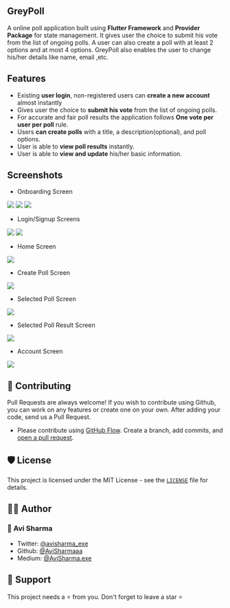 ## GreyPoll

A online poll application built using **Flutter Framework** and **Provider Package** for state management. It gives user the choice to submit his vote from the list of ongoing polls. A user can also create a poll with at least 2 options and at most 4 options. GreyPoll also enables the user to change his/her details like name, email ,etc.

## Features

- Existing **user login**, non-registered users can **create a new account** almost instantly
- Gives user the choice to **submit his vote** from the list of ongoing polls.
- For accurate and fair poll results the application follows **One vote per user per poll** rule.
- Users **can create polls** with a title, a description(optional), and poll options.
- User is able to **view poll results** instantly.
- User is able to **view and update** his/her basic information.

## Screenshots

- Onboarding Screen
<img src="assets\screenshots\screenshot1.png" />
<img src="assets\screenshots\screenshot2.png" />
<img src="assets\screenshots\screenshot3.png" />

- Login/Signup Screens
<img src="assets\screenshots\screenshot4.png" />
<img src="assets\screenshots\screenshot5.png" />

- Home Screen
<img src="assets\screenshots\screenshot6.png" />

- Create Poll Screen
<img src="assets\screenshots\screenshot7.png" />

- Selected Poll Screen
<img src="assets\screenshots\screenshot8.png" />

- Selected Poll Result Screen
<img src="assets\screenshots\screenshot9.png" />

- Account Screen
<img src="assets\screenshots\screenshot10.png" />

## 🍰 Contributing

Pull Requests are always welcome!
If you wish to contribute using Github, you can work on any features or create one on your own. After adding your code, send us a Pull Request.

- Please contribute using [GitHub Flow](https://guides.github.com/introduction/flow). Create a branch, add commits, and [open a pull request](https://github.com/AviSharmaaa/Grey-Poll/compare).


## 🛡️ License

This project is licensed under the MIT License - see the [`LICENSE`](LICENSE) file for details.

## 👨‍💻 Author

### 👤 Avi Sharma

- Twitter: [@avisharma_exe](https://twitter.com/avisharma_exe)
- Github: [@AviSharmaaa](https://github.com/AviSharmaaa)
- Medium: [@AviSharma.exe](https://medium.com/@AviSharma.exe)

## 🙏 Support

This project needs a ⭐️ from you. Don't forget to leave a star ⭐️
